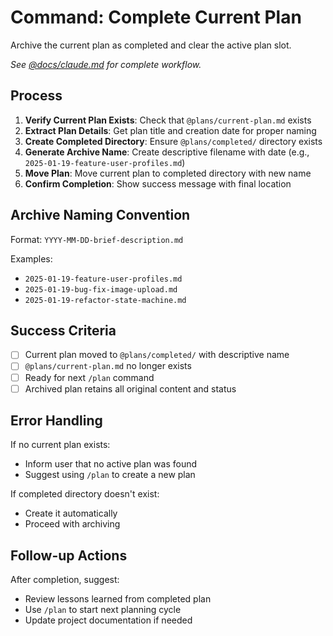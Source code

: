 # Command: Complete Current Plan

Archive the current plan as completed and clear the active plan slot.

_See [@docs/claude.md](../docs/claude.md) for complete workflow._

## Process

1. **Verify Current Plan Exists**: Check that `@plans/current-plan.md` exists
2. **Extract Plan Details**: Get plan title and creation date for proper naming
3. **Create Completed Directory**: Ensure `@plans/completed/` directory exists
4. **Generate Archive Name**: Create descriptive filename with date (e.g., `2025-01-19-feature-user-profiles.md`)
5. **Move Plan**: Move current plan to completed directory with new name
6. **Confirm Completion**: Show success message with final location

## Archive Naming Convention

Format: `YYYY-MM-DD-brief-description.md`

Examples:

- `2025-01-19-feature-user-profiles.md`
- `2025-01-19-bug-fix-image-upload.md`
- `2025-01-19-refactor-state-machine.md`

## Success Criteria

- [ ] Current plan moved to `@plans/completed/` with descriptive name
- [ ] `@plans/current-plan.md` no longer exists
- [ ] Ready for next `/plan` command
- [ ] Archived plan retains all original content and status

## Error Handling

If no current plan exists:

- Inform user that no active plan was found
- Suggest using `/plan` to create a new plan

If completed directory doesn't exist:

- Create it automatically
- Proceed with archiving

## Follow-up Actions

After completion, suggest:

- Review lessons learned from completed plan
- Use `/plan` to start next planning cycle
- Update project documentation if needed

